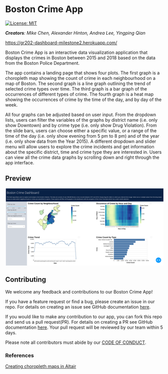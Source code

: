 # Boston Crime App

[![License: MIT](https://img.shields.io/badge/License-MIT-yellow.svg)](https://opensource.org/licenses/MIT)

*__Creators__: Mike Chen, Alexander Hinton, Andrea Lee, Yingping Qian*

https://gr202-dashboard-milestone2.herokuapp.com/
 
Boston Crime App is an interactive data visualization application that displays the crimes in Boston between 2015 and 2018 based on the data from the Boston Police Department.

The app contains a landing page that shows four plots. The first graph is a choropleth map showing the count of crime in each neighbourhood on a map of Boston. The second graph is a line graph outlining the trend of selected crime types over time. The third graph is a bar graph of the occurrences of different types of crime. The fourth graph is a heat map showing the occurrences of crime by the time of the day, and by day of the week.

All four graphs can be adjusted based on user input. From the dropdown lists, users can filter the variables of the graphs by district name (i.e. only show Downtown) and by crime type (i.e. only show Drug Violation). From the slide bars, users can choose either a specific value, or a range of the time of the day (i.e. only show evening from 5 pm to 8 pm) and of the year (i.e. only show data from the Year 2015). A different dropdown and slider menu will allow users to explore the crime incidents and get information about the specific district, time and crime type they are interested in. Users can view all the crime data graphs by scrolling down and right through the app interface.

## Preview

![sketch](./img/workingapp.png)

## Contributing

We welcome any feedback and contributions to our Boston Crime App! 

If you have a feature request or find a bug, please create an issue in our repo. For details on creating an issue see GitHub documentation [here](https://help.github.com/en/github/managing-your-work-on-github/creating-an-issue).

If you would like to make any contribution to our app, you can fork this repo and send us a pull request(PR). For details on creating a PR see GitHub documentation [here](https://help.github.com/en/github/collaborating-with-issues-and-pull-requests/creating-a-pull-request). Your pull request will be reviewed by our team within 5 days.

Please note all contributors must abide by our [CODE OF CONDUCT](./CODE_OF_CONDUCT.md).

### References
[Creating choropleth maps in Altair](https://medium.com/dataexplorations/creating-choropleth-maps-in-altair-eeb7085779a1)
